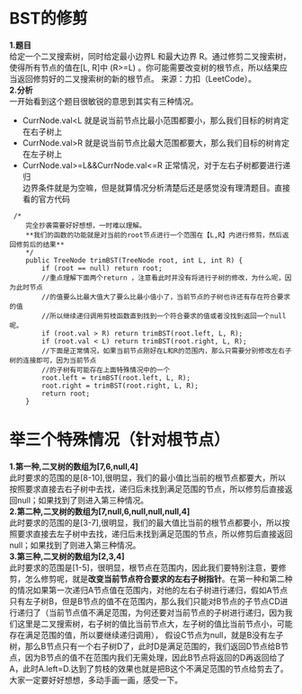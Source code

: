 # BST的修剪  
**1.题目**  
给定一个二叉搜索树，同时给定最小边界L 和最大边界 R。通过修剪二叉搜索树，使得所有节点的值在[L, R]中 (R>=L) 。你可能需要改变树的根节点，所以结果应当返回修剪好的二叉搜索树的新的根节点。
来源：力扣（LeetCode）。  
**2.分析**  
一开始看到这个题目很敏锐的意思到其实有三种情况。  
- CurrNode.val<L 就是说当前节点比最小范围都要小，那么我们目标的树肯定在右子树上  
- CurrNode.val>R 就是说当前节点比最大范围都要大，那么我们目标的树肯定在左子树上  
- CurrNode.val>=L&&CurrNode.val<=R 正常情况，对于左右子树都要进行递归  
边界条件就是为空嘛，但是就算情况分析清楚后还是感觉没有理清题目。直接看的官方代码  
```
 /*
    完全抄袭需要好好想想，一时难以理解。
    **我们的函数的功能就是对当前的root节点进行一个范围在【L,R】内进行修剪，然后返回修剪后的结果**
    */
    public TreeNode trimBST(TreeNode root, int L, int R) {
        if (root == null) return root;
        //重点理解下面两个return ，注意看此时并没有将进行子树的修改，为什么呢，因为此时节点
        //的值要么比最大值大了要么比最小值小了，当前节点的子树也许还有存在符合要求的值
        //所以继续递归调用剪枝函数直到找到一个符合要求的值或者没找到返回一个null呢。
        if (root.val > R) return trimBST(root.left, L, R);
        if (root.val < L) return trimBST(root.right, L, R);
        //下面是正常情况，如果当前节点刚好在L和R的范围内，那么只需要分别修改左右子树的连接即可，因为当前节点
        //的子树有可能存在上面特殊情况中的一个
        root.left = trimBST(root.left, L, R);
        root.right = trimBST(root.right, L, R);
        return root;
    }
```  
# 举三个特殊情况（针对根节点）  
**1.第一种,二叉树的数组为[7,6,null,4]**  
此时要求的范围的是[8-10],很明显，我们的最小值比当前的根节点都要大，所以按照要求直接去右子树中去找，递归后未找到满足范围的节点，所以修剪后直接返回null；如果找到了则进入第三种情况。  
**2.第二种,二叉树的数组为[7,null,6,null,null,null,4]**  
此时要求的范围的是[3-7],很明显，我们的最大值比当前的根节点都要小，所以按照要求直接去左子树中去找，递归后未找到满足范围的节点，所以修剪后直接返回null；如果找到了则进入第三种情况。  
**3.第三种,二叉树的数组为[2,3,4]**  
此时要求的范围是[1-5]，很明显，根节点在范围内，因此我们要特别注意，要修剪，怎么修剪呢，就是**改变当前节点符合要求的左右子树指针**。在第一种和第二种
的情况如果第一次递归A节点值在范围内，对他的左右子树进行递归，假如A节点只有左子树B，但是B节点的值不在范围内，那么我们只能对B节点的子节点CD进行递归了（当前节点值不满足范围，为何还要对当前节点的子树进行递归，因为我们这里是二叉搜索树，右子树的值比当前节点大，左子树的值比当前节点小，可能存在满足范围的值，所以要继续递归调用），
假设C节点为null，就是B没有左子树，那么B节点只有一个右子树D了，此时D是满足范围的，我们返回D节点给B节点，因为B节点的值不在范围内我们无需处理，因此B节点将返回的D再返回给了A，此时A.left=D.达到了剪枝的效果也就是把B这个不满足范围的节点给剪去了。大家一定要好好想想，多动手画一画，感受一下。
